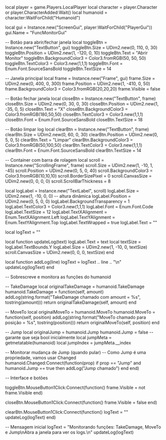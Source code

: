 local player = game.Players.LocalPlayer
local character = player.Character or player.CharacterAdded:Wait()
local humanoid = character:WaitForChild("Humanoid")

local gui = Instance.new("ScreenGui", player:WaitForChild("PlayerGui"))
gui.Name = "FuncMonitorGui"

-- Botão para abrir/fechar janela
local toggleBtn = Instance.new("TextButton", gui)
toggleBtn.Size = UDim2.new(0, 110, 0, 30)
toggleBtn.Position = UDim2.new(1, -120, 0, 10)
toggleBtn.Text = "Abrir Monitor"
toggleBtn.BackgroundColor3 = Color3.fromRGB(50, 50, 50)
toggleBtn.TextColor3 = Color3.new(1,1,1)
toggleBtn.Font = Enum.Font.SourceSansBold
toggleBtn.TextSize = 14

-- Janela principal
local frame = Instance.new("Frame", gui)
frame.Size = UDim2.new(0, 400, 0, 300)
frame.Position = UDim2.new(1, -410, 0, 50)
frame.BackgroundColor3 = Color3.fromRGB(20,20,20)
frame.Visible = false

-- Botão fechar janela
local closeBtn = Instance.new("TextButton", frame)
closeBtn.Size = UDim2.new(0, 30, 0, 30)
closeBtn.Position = UDim2.new(1, -35, 0, 5)
closeBtn.Text = "X"
closeBtn.BackgroundColor3 = Color3.fromRGB(180,50,50)
closeBtn.TextColor3 = Color3.new(1,1,1)
closeBtn.Font = Enum.Font.SourceSansBold
closeBtn.TextSize = 18

-- Botão limpar log
local clearBtn = Instance.new("TextButton", frame)
clearBtn.Size = UDim2.new(0, 60, 0, 30)
clearBtn.Position = UDim2.new(0, 5, 0, 5)
clearBtn.Text = "Limpar"
clearBtn.BackgroundColor3 = Color3.fromRGB(50,100,50)
clearBtn.TextColor3 = Color3.new(1,1,1)
clearBtn.Font = Enum.Font.SourceSansBold
clearBtn.TextSize = 14

-- Container com barra de rolagem
local scroll = Instance.new("ScrollingFrame", frame)
scroll.Size = UDim2.new(1, -10, 1, -45)
scroll.Position = UDim2.new(0, 5, 0, 40)
scroll.BackgroundColor3 = Color3.fromRGB(10,10,10)
scroll.BorderSizePixel = 0
scroll.CanvasSize = UDim2.new(0, 0, 0, 0)
scroll.ScrollBarThickness = 8

local logLabel = Instance.new("TextLabel", scroll)
logLabel.Size = UDim2.new(1, -10, 0, 0) -- altura dinâmica
logLabel.Position = UDim2.new(0, 5, 0, 0)
logLabel.BackgroundTransparency = 1
logLabel.TextColor3 = Color3.new(1,1,1)
logLabel.Font = Enum.Font.Code
logLabel.TextSize = 12
logLabel.TextXAlignment = Enum.TextXAlignment.Left
logLabel.TextYAlignment = Enum.TextYAlignment.Top
logLabel.TextWrapped = true
logLabel.Text = ""

local logText = ""

local function updateLog(text)
    logLabel.Text = text
    local textSize = logLabel.TextBounds.Y
    logLabel.Size = UDim2.new(1, -10, 0, textSize)
    scroll.CanvasSize = UDim2.new(0, 0, 0, textSize)
end

local function addLog(line)
    logText = logText .. line .. "\n"
    updateLog(logText)
end

-- Sobrescreve e monitora as funções do humanoid

-- TakeDamage
local originalTakeDamage = humanoid.TakeDamage
humanoid.TakeDamage = function(self, amount)
    addLog(string.format("TakeDamage chamado com amount = %s", tostring(amount)))
    return originalTakeDamage(self, amount)
end

-- MoveTo
local originalMoveTo = humanoid.MoveTo
humanoid.MoveTo = function(self, position)
    addLog(string.format("MoveTo chamado para posição = %s", tostring(position)))
    return originalMoveTo(self, position)
end

-- Jump
local originalJump = humanoid.Jump
humanoid.Jump = false -- garante que seja bool inicialmente
local jumpMeta = getmetatable(humanoid)
local jumpIndex = jumpMeta.__index

-- Monitorar mudança de Jump (quando pular)
-- Como Jump é uma propriedade, vamos usar Changed
humanoid.Changed:Connect(function(prop)
    if prop == "Jump" and humanoid.Jump == true then
        addLog("Jump chamado")
    end
end)

-- Interface e botões

toggleBtn.MouseButton1Click:Connect(function()
    frame.Visible = not frame.Visible
end)

closeBtn.MouseButton1Click:Connect(function()
    frame.Visible = false
end)

clearBtn.MouseButton1Click:Connect(function()
    logText = ""
    updateLog(logText)
end)

-- Mensagem inicial
logText = "Monitorando funções: TakeDamage, MoveTo e Jump\nAbra a janela para ver os logs.\n"
updateLog(logText)

